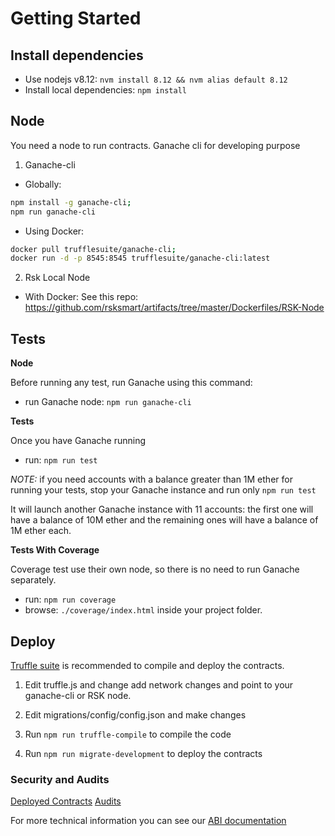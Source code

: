 # Getting Started

## Install dependencies

- Use nodejs v8.12: `nvm install 8.12 && nvm alias default 8.12`
- Install local dependencies: `npm install`

## Node

You need a node to run contracts. Ganache cli for developing purpose

1. Ganache-cli

- Globally:

```sh
npm install -g ganache-cli;
npm run ganache-cli
```

- Using Docker:

```sh
docker pull trufflesuite/ganache-cli;
docker run -d -p 8545:8545 trufflesuite/ganache-cli:latest
```

2. Rsk Local Node

- With Docker:
  See this repo: https://github.com/rsksmart/artifacts/tree/master/Dockerfiles/RSK-Node

## Tests

**Node**

Before running any test, run Ganache using this command:
- run Ganache node: `npm run ganache-cli`

**Tests**

Once you have Ganache running
- run: `npm run test`

_NOTE:_ if you need accounts with a balance greater than 1M ether for running your tests, stop your Ganache instance and run only `npm run test`

It will launch another Ganache instance with 11 accounts: the first one will have a balance of 10M ether and the remaining ones will have a balance of 1M ether each.

**Tests With Coverage**

Coverage test use their own node, so there is no need to run Ganache separately.
- run: `npm run coverage`
- browse: `./coverage/index.html` inside your project folder.

## Deploy

[Truffle suite](https://github.com/trufflesuite/truffle) is recommended to compile and deploy the contracts.

1.  Edit truffle.js and change add network changes and point to your
    ganache-cli or RSK node.

2.  Edit migrations/config/config.json and make changes

3.  Run `npm run truffle-compile` to compile the code

4.  Run `npm run migrate-development` to deploy the contracts

### Security and Audits

[Deployed Contracts](contracts-verification.md)
[Audits](https://github.com/money-on-chain/Audits)

For more technical information you can see our [ABI documentation](abis/README.md)
